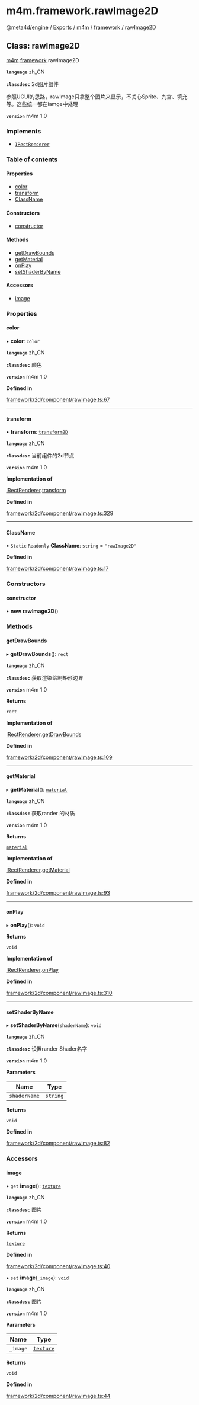 # m4m.framework.rawImage2D

[@meta4d/engine](../) / [Exports](../modules/) / [m4m](../modules/m4m.md) / [framework](../modules/m4m.framework.md) / rawImage2D

## Class: rawImage2D

[m4m](../modules/m4m.md).[framework](../modules/m4m.framework.md).rawImage2D

**`language`** zh\_CN

**`classdesc`** 2d图片组件

参照UGUI的思路，rawImage只拿整个图片来显示，不关心Sprite、九宫、填充等。这些统一都在iamge中处理

**`version`** m4m 1.0

### Implements

* [`IRectRenderer`](../interfaces/m4m.framework.IRectRenderer.md)

### Table of contents

#### Properties

* [color](m4m.framework.rawImage2D.md#color)
* [transform](m4m.framework.rawImage2D.md#transform)
* [ClassName](m4m.framework.rawImage2D.md#classname)

#### Constructors

* [constructor](m4m.framework.rawImage2D.md#constructor)

#### Methods

* [getDrawBounds](m4m.framework.rawImage2D.md#getdrawbounds)
* [getMaterial](m4m.framework.rawImage2D.md#getmaterial)
* [onPlay](m4m.framework.rawImage2D.md#onplay)
* [setShaderByName](m4m.framework.rawImage2D.md#setshaderbyname)

#### Accessors

* [image](m4m.framework.rawImage2D.md#image)

### Properties

#### color

• **color**: `color`

**`language`** zh\_CN

**`classdesc`** 颜色

**`version`** m4m 1.0

**Defined in**

[framework/2d/component/rawimage.ts:67](https://github.com/meta4d-me/meta4d-engine/blob/cf6bfe6/src/framework/2d/component/rawimage.ts#L67)

***

#### transform

• **transform**: [`transform2D`](m4m.framework.transform2D.md)

**`language`** zh\_CN

**`classdesc`** 当前组件的2d节点

**`version`** m4m 1.0

**Implementation of**

[IRectRenderer](../interfaces/m4m.framework.IRectRenderer.md).[transform](../interfaces/m4m.framework.IRectRenderer.md#transform)

**Defined in**

[framework/2d/component/rawimage.ts:329](https://github.com/meta4d-me/meta4d-engine/blob/cf6bfe6/src/framework/2d/component/rawimage.ts#L329)

***

#### ClassName

▪ `Static` `Readonly` **ClassName**: `string` = `"rawImage2D"`

**Defined in**

[framework/2d/component/rawimage.ts:17](https://github.com/meta4d-me/meta4d-engine/blob/cf6bfe6/src/framework/2d/component/rawimage.ts#L17)

### Constructors

#### constructor

• **new rawImage2D**()

### Methods

#### getDrawBounds

▸ **getDrawBounds**(): `rect`

**`language`** zh\_CN

**`classdesc`** 获取渲染绘制矩形边界

**`version`** m4m 1.0

**Returns**

`rect`

**Implementation of**

[IRectRenderer](../interfaces/m4m.framework.IRectRenderer.md).[getDrawBounds](../interfaces/m4m.framework.IRectRenderer.md#getdrawbounds)

**Defined in**

[framework/2d/component/rawimage.ts:109](https://github.com/meta4d-me/meta4d-engine/blob/cf6bfe6/src/framework/2d/component/rawimage.ts#L109)

***

#### getMaterial

▸ **getMaterial**(): [`material`](m4m.framework.material.md)

**`language`** zh\_CN

**`classdesc`** 获取rander 的材质

**`version`** m4m 1.0

**Returns**

[`material`](m4m.framework.material.md)

**Implementation of**

[IRectRenderer](../interfaces/m4m.framework.IRectRenderer.md).[getMaterial](../interfaces/m4m.framework.IRectRenderer.md#getmaterial)

**Defined in**

[framework/2d/component/rawimage.ts:93](https://github.com/meta4d-me/meta4d-engine/blob/cf6bfe6/src/framework/2d/component/rawimage.ts#L93)

***

#### onPlay

▸ **onPlay**(): `void`

**Returns**

`void`

**Implementation of**

[IRectRenderer](../interfaces/m4m.framework.IRectRenderer.md).[onPlay](../interfaces/m4m.framework.IRectRenderer.md#onplay)

**Defined in**

[framework/2d/component/rawimage.ts:310](https://github.com/meta4d-me/meta4d-engine/blob/cf6bfe6/src/framework/2d/component/rawimage.ts#L310)

***

#### setShaderByName

▸ **setShaderByName**(`shaderName`): `void`

**`language`** zh\_CN

**`classdesc`** 设置rander Shader名字

**`version`** m4m 1.0

**Parameters**

| Name         | Type     |
| ------------ | -------- |
| `shaderName` | `string` |

**Returns**

`void`

**Defined in**

[framework/2d/component/rawimage.ts:82](https://github.com/meta4d-me/meta4d-engine/blob/cf6bfe6/src/framework/2d/component/rawimage.ts#L82)

### Accessors

#### image

• `get` **image**(): [`texture`](m4m.framework.texture.md)

**`language`** zh\_CN

**`classdesc`** 图片

**`version`** m4m 1.0

**Returns**

[`texture`](m4m.framework.texture.md)

**Defined in**

[framework/2d/component/rawimage.ts:40](https://github.com/meta4d-me/meta4d-engine/blob/cf6bfe6/src/framework/2d/component/rawimage.ts#L40)

• `set` **image**(`_image`): `void`

**`language`** zh\_CN

**`classdesc`** 图片

**`version`** m4m 1.0

**Parameters**

| Name     | Type                                  |
| -------- | ------------------------------------- |
| `_image` | [`texture`](m4m.framework.texture.md) |

**Returns**

`void`

**Defined in**

[framework/2d/component/rawimage.ts:44](https://github.com/meta4d-me/meta4d-engine/blob/cf6bfe6/src/framework/2d/component/rawimage.ts#L44)

